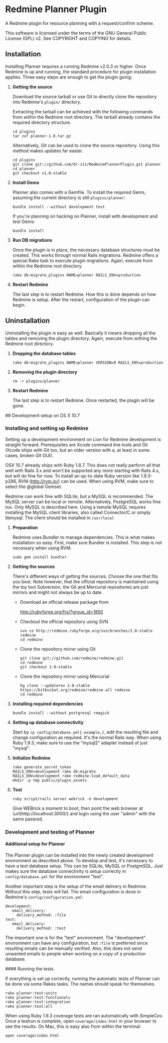 # Redmine Planner Plugin

A Redmine plugin for resource planning with a request/confirm scheme.

This software is licensed under the terms of the GNU General Public License (GPL) v2.
See COPYRIGHT and COPYING for details.


## Installation

Installing Planner requires a running Redmine v2.0.3 or higher. Once Redmine is
up and running, the standard procedure for plugin installation applies. Three
easy steps are enough to get the plugin going:

 1. **Getting the source**

	Download the source tarball or use Git to directly clone the repository into
	Redmine's `plugin/` directory.

	Extracting the tarball can be achieved with the following commands from within
	the Redmine root directory. The tarball already contains the required
	directory structure.

	```
	cd plugins
	tar zxf planner-1.0.tar.gz
	```

	Alternatively, Git can be used to clone the source repository. Using this
	method makes updates far easier.

	```
	cd plugins
	git clone git://github.com/dr-itz/RedminePlannerPlugin.git planner
	cd planner
	git checkout v1.0-stable
	```

 2. **Install Gems**

	Planner also comes with a Gemfile. To install the required Gems, assuming the
	current directory is still `plugins/planner`:

	```
	bundle install --without development test
	```

	If you're planning on hacking on Planner, install with development and test
	Gems:

	```
	bundle install
	```

 3. **Run DB migrations**

	Once the plugin is in place, the necessary database structures must be
	created. This works through normal Rails migrations. Redmine offers a special
	Rake task to execute plugin migrations. Again, execute from within the Redmine
	root directory.

	```
	rake db:migrate_plugins NAME=planner RAILS_ENV=production
	```

 4. **Restart Redmine**

	The last step is to restart Redmine. How this is done depends on how Redmine is
	setup. After the restart, configuration of the plugin can begin.


## Uninstallation

Uninstalling the plugin is easy as well. Basically it means dropping all the
tables and removing the plugin directory. Again, execute from withing the
Redmine root directory.

 1. **Dropping the database tables**

	```
	rake db:migrate_plugins NAME=planner VERSION=0 RAILS_ENV=production
	```

 2. **Removing the plugin directory**

	```
	rm -r plugins/planner
	```

 3. **Restart Redmine**

	The last step is to restart Redmine. Once restarted, the plugin will be gone.



## Development setup on OS X 10.7

### Installing and setting up Redmine #

Setting up a development environment on Lion for Redmine development is straight
forward. Prerequisites are Xcode command line tools and Git (Xcode ships with Git
too, but an older version with a, at least in some cases, broken Git GUI).

OSX 10.7 already ships with Ruby 1.8.7. This does not really perform all that
well with Rails 3.x and won't be supported any more starting with Rails 4.x, but
will do fine for now. To install an up-to-date Ruby version like 1.9.3-p286, RVM
(http://rvm.io/) can be used. When using RVM, make sure to select
the @global Gemset.

Redmine can work fine with SQLite, but a MySQL is recommended. The MySQL server
can be local or remote. Alternatively, PostgreSQL works fine too. Only MySQL is
described here. Using a remote MySQL requires installing the MySQL client
libraries, also called Connector/C or simply libmysql. The client should be
installed in `/usr/local`

 1. **Preparation**

	Redmine uses Bundler to manage dependencies. This is what makes installation
	so easy. First, make sure Bundler is installed. This step is not necessary
	when using RVM.

	```
	sudo gem install bundler
	```

 2. **Getting the sources**

	There's different ways of getting the sources. Choose the one that fits you
	best. Note however, that the official repository is maintained using the toy
	tool Subversion, the Git and Mercurial repositories are just mirrors and might
	not always be up to date.

	  * Download an official release package from

		http://rubyforge.org/frs/?group_id=1850

	  * Checkout the official repository using SVN

		```
		svn co http://redmine.rubyforge.org/svn/branches/2.0-stable redmine
		cd redmine
		```

	  * Clone the repository mirror using Git

		```
		git clone git://github.com/redmine/redmine.git
		cd redmine
		git checkout 2.0-stable
		```

	  * Clone the repository mirror using Mercurial

		```
		hg clone --updaterev 2.0-stable https://bitbucket.org/redmine/redmine-all redmine
		cd redmine
		```

 3. **Installing required dependencies**

	```
	bundle install --without postgresql rmagick
	```

 4. **Setting up database connectivity**

	Start by `cp config/database.yml{.example,}`, edit the resulting
	file and change configuration as required. It's the normal Rails way. When
	using Ruby 1.9.3, make sure to use the "mysql2" adapter instead of just
	"mysql".

 5. **Initialize Redmine**

	```
	rake generate_secret_token
	RAILS_ENV=development rake db:migrate
	RAILS_ENV=development rake redmine:load_default_data
	mkdir -p tmp public/plugin_assets
	```

 6. **Test**

	```
	ruby script/rails server webrick -e development
	```

	Give WEBrick a moment to boot, then point the web browser at
	\url{http://localhost:3000/} and login using the user "admin" with the same
	passrod.


### Development and testing of Planner

#### Additional setup for Planner

The Planner plugin can be installed into the newly created development
environment as described above. To develop and test, it's necessary to have a
test database setup. This can be SQLite, MySQL or PostgreSQL. Just makes sure the
database connectivity is setup correctly in `config/database.yml` for
the environment "test".

Another important step is the setup of the email delivery in Redmine. Without
this step, tests will fail. The email configuration is done in Redmine's
`config/configuration.yml`:

```
development:
   email_delivery:
     delivery_method: :file
test:
   email_delivery:
     delivery_method: :test
```

The important one is for the "test" environment. The "development"
environment can have any configuration, but `:file` is preferred since
resulting emails can be manually verified. Also, this does not send unwanted
emails to people when working on a copy of a production database.


#### Running the tests

If everything is set up correctly, running the automatic tests of Planner can
be done via some Rakes tasks. The names should speak for themselves.

```
rake planner:test:units
rake planner:test:functionals
rake planner:test:integration
rake planner:test:all
```

When using Ruby 1.9.3 coverage tests are ran automatically with SimpleCov. Once
a testrun is complete, open `coverage/index.html` in your browser to
see the results. On Mac, this is easy also from within the terminal:

```
open coverage/index.html
```
